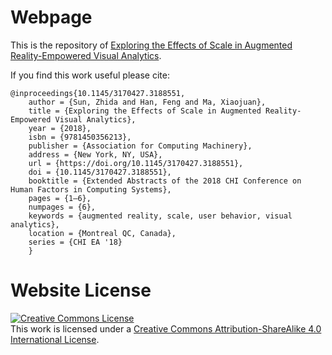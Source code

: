# Webpage

This is the repository of [Exploring the Effects of Scale in Augmented Reality-Empowered Visual Analytics](https://sunzhida.github.io/arv/).

If you find this work useful please cite:
```
@inproceedings{10.1145/3170427.3188551,
    author = {Sun, Zhida and Han, Feng and Ma, Xiaojuan},
    title = {Exploring the Effects of Scale in Augmented Reality-Empowered Visual Analytics},
    year = {2018},
    isbn = {9781450356213},
    publisher = {Association for Computing Machinery},
    address = {New York, NY, USA},
    url = {https://doi.org/10.1145/3170427.3188551},
    doi = {10.1145/3170427.3188551},
    booktitle = {Extended Abstracts of the 2018 CHI Conference on Human Factors in Computing Systems},
    pages = {1–6},
    numpages = {6},
    keywords = {augmented reality, scale, user behavior, visual analytics},
    location = {Montreal QC, Canada},
    series = {CHI EA '18}
    }
```

# Website License
<a rel="license" href="http://creativecommons.org/licenses/by-sa/4.0/"><img alt="Creative Commons License" style="border-width:0" src="https://i.creativecommons.org/l/by-sa/4.0/88x31.png" /></a><br />This work is licensed under a <a rel="license" href="http://creativecommons.org/licenses/by-sa/4.0/">Creative Commons Attribution-ShareAlike 4.0 International License</a>.

